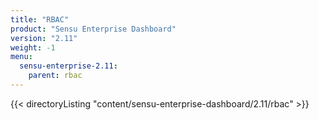 ```yaml
---
title: "RBAC"
product: "Sensu Enterprise Dashboard"
version: "2.11"
weight: -1
menu:
  sensu-enterprise-2.11:
    parent: rbac
---
```


{{< directoryListing "content/sensu-enterprise-dashboard/2.11/rbac" >}}
